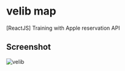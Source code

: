 # velib map
[ReactJS] Training with Apple reservation API

## Screenshot
![velib](https://cloud.githubusercontent.com/assets/6444106/20282206/24cf83e6-aab4-11e6-9fd1-112f95c85a3a.PNG)
